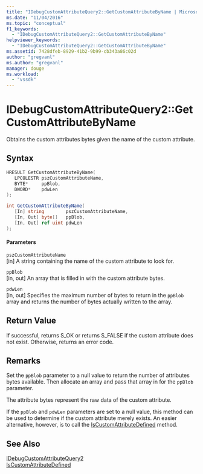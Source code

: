 ```yaml
---
title: "IDebugCustomAttributeQuery2::GetCustomAttributeByName | Microsoft Docs"
ms.date: "11/04/2016"
ms.topic: "conceptual"
f1_keywords: 
  - "IDebugCustomAttributeQuery2::GetCustomAttributeByName"
helpviewer_keywords: 
  - "IDebugCustomAttributeQuery2::GetCustomAttributeByName"
ms.assetid: 7428dfeb-8929-41b2-9b99-cb343a86c02d
author: "gregvanl"
ms.author: "gregvanl"
manager: douge
ms.workload: 
  - "vssdk"
---
```

# IDebugCustomAttributeQuery2::GetCustomAttributeByName
Obtains the custom attributes bytes given the name of the custom attribute.  
  
## Syntax  
  
```cpp  
HRESULT GetCustomAttributeByName(   
   LPCOLESTR pszCustomAttributeName,  
   BYTE*     ppBlob,  
   DWORD*    pdwLen  
);  
```  
  
```csharp  
int GetCustomAttributeByName(  
   [In] string        pszCustomAttributeName,   
   [In, Out] byte[]   ppBlob,   
   [In, Out] ref uint pdwLen  
);  
```  
  
#### Parameters  
 `pszCustomAttributeName`  
 [in] A string containing the name of the custom attribute to look for.  
  
 `ppBlob`  
 [in, out] An array that is filled in with the custom attribute bytes.  
  
 `pdwLen`  
 [in, out] Specifies the maximum number of bytes to return in the `ppBlob` array and returns the number of bytes actually written to the array.  
  
## Return Value  
 If successful, returns S_OK or returns S_FALSE if the custom attribute does not exist. Otherwise, returns an error code.  
  
## Remarks  
 Set the `ppBlob` parameter to a null value to return the number of attributes bytes available. Then allocate an array and pass that array in for the `ppBlob` parameter.  
  
 The attribute bytes represent the raw data of the custom attribute.  
  
 If the `ppBlob` and `pdwLen` parameters are set to a null value, this method can be used to determine if the custom attribute merely exists. An easier alternative, however, is to call the [IsCustomAttributeDefined](../../../extensibility/debugger/reference/idebugcustomattributequery2-iscustomattributedefined.md) method.  
  
## See Also  
 [IDebugCustomAttributeQuery2](../../../extensibility/debugger/reference/idebugcustomattributequery2.md)   
 [IsCustomAttributeDefined](../../../extensibility/debugger/reference/idebugcustomattributequery2-iscustomattributedefined.md)